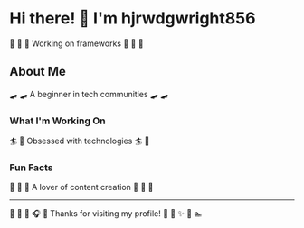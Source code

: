 # Hi there! 👋 I'm hjrwdgwright856

🚵 🚴 🥋 Working on frameworks 🚵 🚴 🥋

## About Me
🛹 🛹 A beginner in tech communities 🛹 🛹

### What I'm Working On
🏄 🚣 Obsessed with technologies 🏄 🚣

### Fun Facts
🎸 🎪 🎳 A lover of content creation 🎸 🎪 🎳

---
🏓 🎳 🏑 🎧 🎽 Thanks for visiting my profile! 🏏 🎳 ✨ 🎪 🏊

